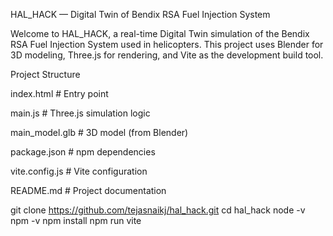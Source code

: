 HAL_HACK — Digital Twin of Bendix RSA Fuel Injection System

Welcome to HAL_HACK, a real-time Digital Twin simulation of the Bendix RSA Fuel Injection System used in helicopters. This project uses Blender for 3D modeling, Three.js for rendering, and Vite as the development build tool.

Project Structure





index.html # Entry point



main.js # Three.js simulation logic



main_model.glb # 3D model (from Blender)



package.json # npm dependencies



vite.config.js # Vite configuration



README.md # Project documentation


git clone https://github.com/tejasnaikj/hal_hack.git
cd hal_hack
node -v
npm -v
npm install
npm run vite
